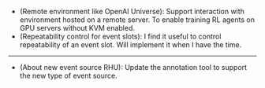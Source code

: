 <!-- vim: set formatoptions+=a: -->

* (Remote environment like OpenAI Universe): Support interaction with
  environment hosted on a remote server. To enable training RL agents on GPU
  servers without KVM enabled.
* (Repeatability control for event slots): I find it useful to control
  repeatability of an event slot. Will implement it when I have the time.

---

* (About new event source RHU): Update the annotation tool to support the new
  type of event source.
